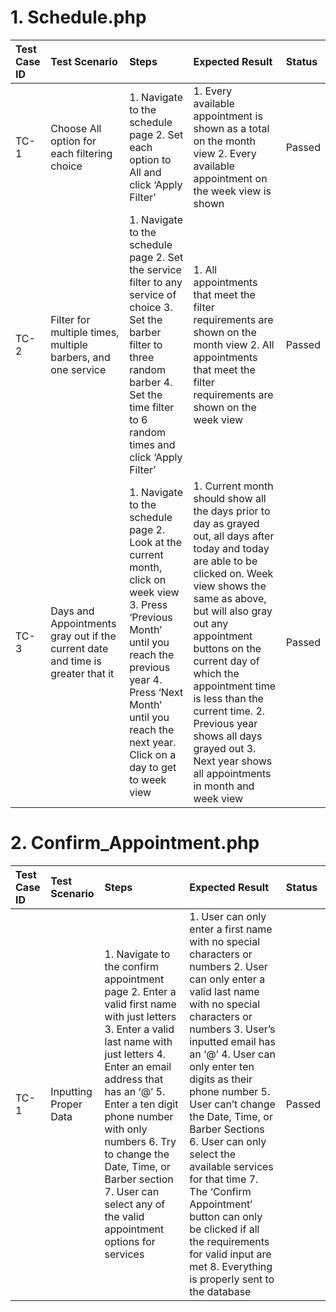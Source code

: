 # 1\. Schedule.php

| Test Case ID | Test Scenario | Steps | Expected Result | Status |
| :---- | :---- | :---- | :---- | :---- |
| TC-1 | Choose All option for each filtering choice | 1\. Navigate to the schedule page 2\. Set each option to All and click ‘Apply Filter’ | 1\. Every available appointment is shown as a total on the month view 2\. Every available appointment on the week view is shown | Passed |
| TC-2 | Filter for multiple times, multiple barbers, and one service | 1\. Navigate to the schedule page 2\. Set the service filter to any service of choice 3\. Set the barber filter to three random barber 4\. Set the time filter to 6 random times and click ‘Apply Filter’ | 1\. All appointments that meet the filter requirements are shown on the month view 2\. All appointments that meet the filter requirements are shown on the week view | Passed |
| TC-3 | Days and Appointments gray out if the current date and time is greater that it | 1\. Navigate to the schedule page 2\. Look at the current month, click on week view 3\. Press ‘Previous Month’ until you reach the previous year 4\. Press ‘Next Month’ until you reach the next year. Click on a day to get to week view | 1\. Current month should show all the days prior to day as grayed out, all days after today and today are able to be clicked on. Week view shows the same as above, but will also gray out any appointment buttons on the current day of which the appointment time is less than the current time. 2\. Previous year shows all days grayed out 3\. Next year shows all appointments in month and week view  | Passed |

# 2\. Confirm\_Appointment.php

| Test Case ID | Test Scenario | Steps | Expected Result | Status |
| :---- | :---- | :---- | :---- | :---- |
| TC-1 | Inputting Proper Data | 1\. Navigate to the confirm appointment page 2\. Enter a valid first name with just letters 3\. Enter a valid last name with just letters 4\. Enter an email address that has an ‘@’ 5\. Enter a ten digit phone number with only numbers 6\. Try to change the Date, Time, or Barber section 7\. User can select any of the valid appointment options for services | 1\. User can only enter a first name with no special characters or numbers 2\. User can only enter a valid last name with no special characters or numbers 3\. User’s inputted email has an ‘@’ 4\. User can only enter ten digits as their phone number 5\. User can’t change the Date, Time, or Barber Sections 6\. User can only select the available services for that time 7\. The ‘Confirm Appointment’ button can only be clicked if all the requirements for valid input are met 8\. Everything is properly sent to the database | Passed |

# 
